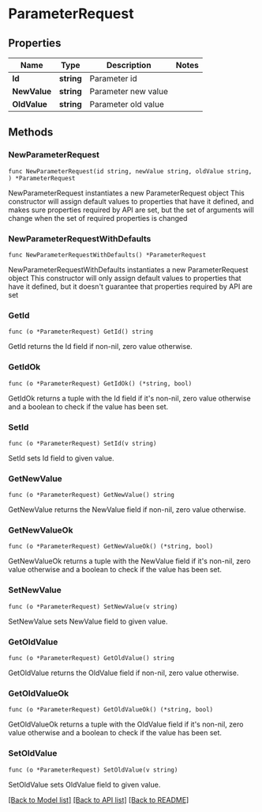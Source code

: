 # ParameterRequest

## Properties

Name | Type | Description | Notes
------------ | ------------- | ------------- | -------------
**Id** | **string** | Parameter id | 
**NewValue** | **string** | Parameter new value | 
**OldValue** | **string** | Parameter old value | 

## Methods

### NewParameterRequest

`func NewParameterRequest(id string, newValue string, oldValue string, ) *ParameterRequest`

NewParameterRequest instantiates a new ParameterRequest object
This constructor will assign default values to properties that have it defined,
and makes sure properties required by API are set, but the set of arguments
will change when the set of required properties is changed

### NewParameterRequestWithDefaults

`func NewParameterRequestWithDefaults() *ParameterRequest`

NewParameterRequestWithDefaults instantiates a new ParameterRequest object
This constructor will only assign default values to properties that have it defined,
but it doesn't guarantee that properties required by API are set

### GetId

`func (o *ParameterRequest) GetId() string`

GetId returns the Id field if non-nil, zero value otherwise.

### GetIdOk

`func (o *ParameterRequest) GetIdOk() (*string, bool)`

GetIdOk returns a tuple with the Id field if it's non-nil, zero value otherwise
and a boolean to check if the value has been set.

### SetId

`func (o *ParameterRequest) SetId(v string)`

SetId sets Id field to given value.


### GetNewValue

`func (o *ParameterRequest) GetNewValue() string`

GetNewValue returns the NewValue field if non-nil, zero value otherwise.

### GetNewValueOk

`func (o *ParameterRequest) GetNewValueOk() (*string, bool)`

GetNewValueOk returns a tuple with the NewValue field if it's non-nil, zero value otherwise
and a boolean to check if the value has been set.

### SetNewValue

`func (o *ParameterRequest) SetNewValue(v string)`

SetNewValue sets NewValue field to given value.


### GetOldValue

`func (o *ParameterRequest) GetOldValue() string`

GetOldValue returns the OldValue field if non-nil, zero value otherwise.

### GetOldValueOk

`func (o *ParameterRequest) GetOldValueOk() (*string, bool)`

GetOldValueOk returns a tuple with the OldValue field if it's non-nil, zero value otherwise
and a boolean to check if the value has been set.

### SetOldValue

`func (o *ParameterRequest) SetOldValue(v string)`

SetOldValue sets OldValue field to given value.



[[Back to Model list]](../README.md#documentation-for-models) [[Back to API list]](../README.md#documentation-for-api-endpoints) [[Back to README]](../README.md)


